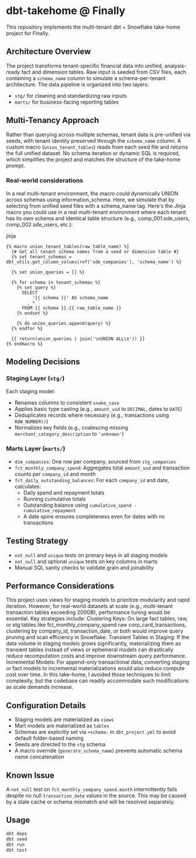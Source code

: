 # dbt-takehome @ Finally

This repository implements the multi-tenant dbt + Snowflake take-home project for Finally.

## Architecture Overview

The project transforms tenant-specific financial data into unified, analysis-ready fact and dimension tables. Raw input is seeded from CSV files, each containing a `schema_name` column to simulate a schema-per-tenant architecture. The data pipeline is organized into two layers:

- `stg/` for cleaning and standardizing raw inputs
- `marts/` for business-facing reporting tables

## Multi-Tenancy Approach

Rather than querying across multiple schemas, tenant data is pre-unified via seeds, with tenant identity preserved through the `schema_name` column. A custom macro (`union_tenant_tables`) reads from each seed file and returns the full unified dataset. No schema iteration or dynamic SQL is required, which simplifies the project and matches the structure of the take-home prompt.

### Real-world considerations
In a real multi-tenant environment, the macro could dynamically UNION across schemas using information_schema. Here, we simulate that by selecting from unified seed files with a schema_name tag.
Here's the Jinja macro you could use in a real multi-tenant environment where each tenant has its own schema and identical table structure (e.g., comp_001.sde_users, comp_002.sde_users, etc.):

jinja
```
{% macro union_tenant_tables(raw_table_name) %}
  {# Get all tenant schema names from a seed or dimension table #}
  {% set tenant_schemas = dbt_utils.get_column_values(ref('sde_companies'), 'schema_name') %}

  {% set union_queries = [] %}

  {% for schema in tenant_schemas %}
    {% set query %}
      SELECT
          '{{ schema }}' AS schema_name
        , *
      FROM {{ schema }}.{{ raw_table_name }}
    {% endset %}

    {% do union_queries.append(query) %}
  {% endfor %}

  {{ return(union_queries | join('\nUNION ALL\n')) }}
{% endmacro %}
```

## Modeling Decisions

### Staging Layer (`stg/`)

Each staging model:
- Renames columns to consistent `snake_case`
- Applies basic type casting (e.g., `amount_usd` to `DECIMAL`, dates to `DATE`)
- Deduplicates records where necessary (e.g., transactions using `ROW_NUMBER()`)
- Normalizes key fields (e.g., coalescing missing `merchant_category_description` to `'unknown'`)

### Marts Layer (`marts/`)

- `dim_companies`: One row per company, sourced from `stg_companies`
- `fct_monthly_company_spend`: Aggregates total `amount_usd` and transaction counts per `company_id` and month
- `fct_daily_outstanding_balances`: For each `company_id` and date, calculates:
    - Daily spend and repayment totals
    - Running cumulative totals
    - Outstanding balance using `cumulative_spend - cumulative_repayment`
    - A date spine ensures completeness even for dates with no transactions

## Testing Strategy

- `not_null` and `unique` tests on primary keys in all staging models
- `not_null` and optional `unique` tests on key columns in marts
- Manual SQL sanity checks to validate grain and joinability

## Performance Considerations
This project uses views for staging models to prioritize modularity and rapid iteration. However, for real-world datasets at scale (e.g., multi-tenant transaction tables exceeding 200GB), performance tuning would be essential. 
Key strategies include:
Clustering Keys: On large fact tables, raw, or stg tables like fct_monthly_company_spend raw corp_card_transactions, clustering by company_id, transaction_date, or both would improve query pruning and scan efficiency in Snowflake.
Transient Tables in Staging: If the data volume in staging models grows significantly, materializing them as transient tables instead of views or ephemeral models can drastically reduce recomputation costs and improve downstream query performance.
Incremental Models: For append-only transactional data, converting staging or fact models to incremental materializations would also reduce compute cost over time.
In this take-home, I avoided those techniques to limit complexity, but the codebase can readily accommodate such modifications as scale demands increase.

## Configuration Details

- Staging models are materialized as `views`
- Mart models are materialized as `tables`
- Schemas are explicitly set via `+schema:` in `dbt_project.yml` to avoid default folder-based naming
- Seeds are directed to the `stg` schema
- A macro override (`generate_schema_name`) prevents automatic schema name concatenation

## Known Issue

A `not_null` test on `fct_monthly_company_spend.month` intermittently fails despite no null `transaction_date` values in the source. This may be caused by a stale cache or schema mismatch and will be resolved separately.

## Usage

```bash
dbt deps
dbt seed
dbt run
dbt test
